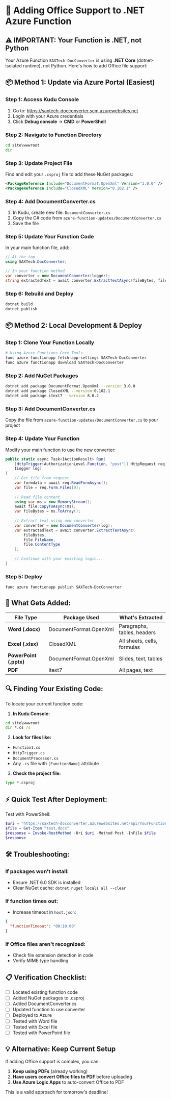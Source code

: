 # 🔧 Adding Office Support to .NET Azure Function

## ⚠️ **IMPORTANT: Your Function is .NET, not Python**

Your Azure Function `SAXTech-DocConverter` is using **.NET Core** (dotnet-isolated runtime), not Python. Here's how to add Office file support:

## 📦 **Method 1: Update via Azure Portal (Easiest)**

### **Step 1: Access Kudu Console**
1. Go to: https://saxtech-docconverter.scm.azurewebsites.net
2. Login with your Azure credentials
3. Click **Debug console** → **CMD** or **PowerShell**

### **Step 2: Navigate to Function Directory**
```cmd
cd site\wwwroot
dir
```

### **Step 3: Update Project File**
Find and edit your `.csproj` file to add these NuGet packages:

```xml
<PackageReference Include="DocumentFormat.OpenXml" Version="3.0.0" />
<PackageReference Include="ClosedXML" Version="0.102.1" />
```

### **Step 4: Add DocumentConverter.cs**
1. In Kudu, create new file: `DocumentConverter.cs`
2. Copy the C# code from `azure-function-updates/DocumentConverter.cs`
3. Save the file

### **Step 5: Update Your Function Code**
In your main function file, add:

```csharp
// At the top
using SAXTech.DocConverter;

// In your function method
var converter = new DocumentConverter(logger);
string extractedText = await converter.ExtractTextAsync(fileBytes, fileName, mimeType);
```

### **Step 6: Rebuild and Deploy**
```cmd
dotnet build
dotnet publish
```

## 📦 **Method 2: Local Development & Deploy**

### **Step 1: Clone Your Function Locally**
```bash
# Using Azure Functions Core Tools
func azure functionapp fetch-app-settings SAXTech-DocConverter
func azure functionapp download SAXTech-DocConverter
```

### **Step 2: Add NuGet Packages**
```bash
dotnet add package DocumentFormat.OpenXml --version 3.0.0
dotnet add package ClosedXML --version 0.102.1
dotnet add package itext7 --version 8.0.2
```

### **Step 3: Add DocumentConverter.cs**
Copy the file from `azure-function-updates/DocumentConverter.cs` to your project

### **Step 4: Update Your Function**
Modify your main function to use the new converter:

```csharp
public static async Task<IActionResult> Run(
    [HttpTrigger(AuthorizationLevel.Function, "post")] HttpRequest req,
    ILogger log)
{
    // Get file from request
    var formdata = await req.ReadFormAsync();
    var file = req.Form.Files[0];
    
    // Read file content
    using var ms = new MemoryStream();
    await file.CopyToAsync(ms);
    var fileBytes = ms.ToArray();
    
    // Extract text using new converter
    var converter = new DocumentConverter(log);
    var extractedText = await converter.ExtractTextAsync(
        fileBytes, 
        file.FileName, 
        file.ContentType
    );
    
    // Continue with your existing logic...
}
```

### **Step 5: Deploy**
```bash
func azure functionapp publish SAXTech-DocConverter
```

## 🎯 **What Gets Added:**

| File Type | Package Used | What's Extracted |
|-----------|-------------|-----------------|
| **Word (.docx)** | DocumentFormat.OpenXml | Paragraphs, tables, headers |
| **Excel (.xlsx)** | ClosedXML | All sheets, cells, formulas |
| **PowerPoint (.pptx)** | DocumentFormat.OpenXml | Slides, text, tables |
| **PDF** | itext7 | All pages, text |

## 🔍 **Finding Your Existing Code:**

To locate your current function code:

1. **In Kudu Console:**
```cmd
cd site\wwwroot
dir *.cs /s
```

2. **Look for files like:**
- `Function1.cs`
- `HttpTrigger.cs`
- `DocumentProcessor.cs`
- Any `.cs` file with `[FunctionName]` attribute

3. **Check the project file:**
```cmd
type *.csproj
```

## ⚡ **Quick Test After Deployment:**

Test with PowerShell:
```powershell
$uri = "https://saxtech-docconverter.azurewebsites.net/api/YourFunctionName"
$file = Get-Item "test.docx"
$response = Invoke-RestMethod -Uri $uri -Method Post -InFile $file
$response
```

## 🛠️ **Troubleshooting:**

### **If packages won't install:**
- Ensure .NET 6.0 SDK is installed
- Clear NuGet cache: `dotnet nuget locals all --clear`

### **If function times out:**
- Increase timeout in `host.json`:
```json
{
  "functionTimeout": "00:10:00"
}
```

### **If Office files aren't recognized:**
- Check file extension detection in code
- Verify MIME type handling

## 📋 **Verification Checklist:**

- [ ] Located existing function code
- [ ] Added NuGet packages to .csproj
- [ ] Added DocumentConverter.cs
- [ ] Updated function to use converter
- [ ] Deployed to Azure
- [ ] Tested with Word file
- [ ] Tested with Excel file
- [ ] Tested with PowerPoint file

## 💡 **Alternative: Keep Current Setup**

If adding Office support is complex, you can:
1. **Keep using PDFs** (already working)
2. **Have users convert Office files to PDF** before uploading
3. **Use Azure Logic Apps** to auto-convert Office to PDF

This is a valid approach for tomorrow's deadline!
